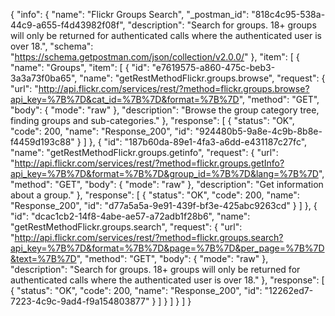 {
  "info": {
    "name": "Flickr Groups Search",
    "_postman_id": "818c4c95-538a-44c9-a655-f4d43982f08f",
    "description": "Search for groups. 18+ groups will only be returned for authenticated calls where the authenticated user is over 18.",
    "schema": "https://schema.getpostman.com/json/collection/v2.0.0/"
  },
  "item": [
    {
      "name": "Groups",
      "item": [
        {
          "id": "e7619575-a860-475c-beb3-3a3a73f0ba65",
          "name": "getRestMethodFlickr.groups.browse",
          "request": {
            "url": "http://api.flickr.com/services/rest/?method=flickr.groups.browse?api_key=%7B%7D&cat_id=%7B%7D&format=%7B%7D",
            "method": "GET",
            "body": {
              "mode": "raw"
            },
            "description": "Browse the group category tree, finding groups and sub-categories."
          },
          "response": [
            {
              "status": "OK",
              "code": 200,
              "name": "Response_200",
              "id": "924480b5-9a8e-4c9b-8b8e-f4459d193c88"
            }
          ]
        },
        {
          "id": "187b60da-89e1-4fa3-a6dd-e431187c27fc",
          "name": "getRestMethodFlickr.groups.getinfo",
          "request": {
            "url": "http://api.flickr.com/services/rest/?method=flickr.groups.getInfo?api_key=%7B%7D&format=%7B%7D&group_id=%7B%7D&lang=%7B%7D",
            "method": "GET",
            "body": {
              "mode": "raw"
            },
            "description": "Get information about a group."
          },
          "response": [
            {
              "status": "OK",
              "code": 200,
              "name": "Response_200",
              "id": "d77a5a5a-9e91-439f-bf3e-425abc9263cd"
            }
          ]
        },
        {
          "id": "dcac1cb2-14f8-4abe-ae57-a72adb1f28b6",
          "name": "getRestMethodFlickr.groups.search",
          "request": {
            "url": "http://api.flickr.com/services/rest/?method=flickr.groups.search?api_key=%7B%7D&format=%7B%7D&page=%7B%7D&per_page=%7B%7D&text=%7B%7D",
            "method": "GET",
            "body": {
              "mode": "raw"
            },
            "description": "Search for groups. 18+ groups will only be returned for authenticated calls where the authenticated user is over 18."
          },
          "response": [
            {
              "status": "OK",
              "code": 200,
              "name": "Response_200",
              "id": "12262ed7-7223-4c9c-9ad4-f9a154803877"
            }
          ]
        }
      ]
    }
  ]
}